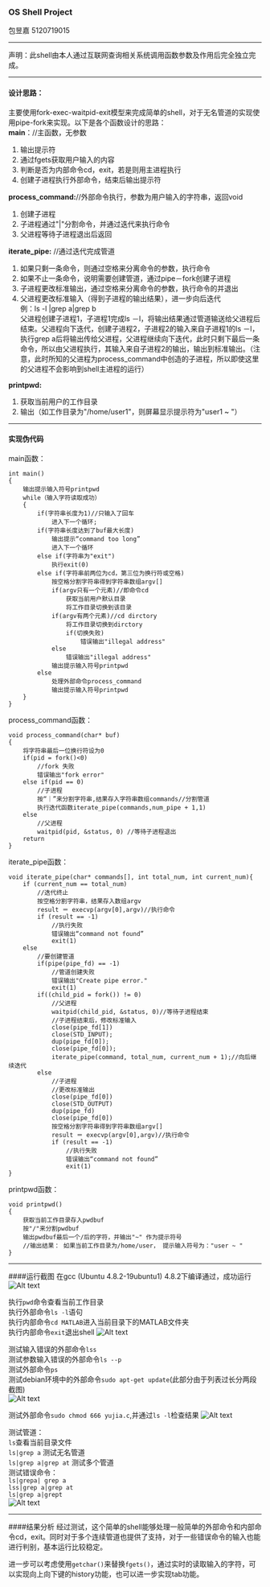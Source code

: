 ### OS Shell Project
包昱嘉 5120719015
___
声明：此shell由本人通过互联网查询相关系统调用函数参数及作用后完全独立完成。  

___
#### 设计思路：
主要使用fork-exec-waitpid-exit模型来完成简单的shell，对于无名管道的实现使用pipe-fork来实现。以下是各个函数设计的思路：  
**main**：//主函数，无参数

1. 输出提示符
2. 通过fgets获取用户输入的内容
3. 判断是否为内部命令cd，exit，若是则用主进程执行
4. 创建子进程执行外部命令，结束后输出提示符

**process_command:**//外部命令执行，参数为用户输入的字符串，返回void

1. 创建子进程
2. 子进程通过"|"分割命令，并通过迭代来执行命令
3. 父进程等待子进程退出后返回

**iterate_pipe:** //通过迭代完成管道

1. 如果只剩一条命令，则通过空格来分离命令的参数，执行命令
2. 如果不止一条命令，说明需要创建管道，通过pipe－fork创建子进程
3. 子进程更改标准输出，通过空格来分离命令的参数，执行命令的并退出
4. 父进程更改标准输入（得到子进程的输出结果），进一步向后迭代  
例：ls -l |grep a|grep b  
父进程创建子进程1，子进程1完成ls －l，将输出结果通过管道输送给父进程后结束。父进程向下迭代，创建子进程2，子进程2的输入来自子进程1的ls －l，执行grep a后将输出传给父进程，父进程继续向下迭代，此时只剩下最后一条命令，所以由父进程执行，其输入来自子进程2的输出，输出到标准输出。（注意，此时所知的父进程为process_command中创造的子进程，所以即使这里的父进程不会影响到shell主进程的运行）

**printpwd:** 

1. 获取当前用户的工作目录
2. 输出（如工作目录为"/home/user1"，则屏幕显示提示符为"user1 ~ "）

___
#### 实现伪代码
main函数：

	int main()  
	{  
		输出提示输入符号printpwd
		while（输入字符读取成功）
		{
			if(字符串长度为1)//只输入了回车
				进入下一个循环;
			if(字符串长度达到了buf最大长度)
				输出提示“command too long”
				进入下一个循环
			else if(字符串为"exit")
				执行exit(0)
			else if(字符串前两位为cd，第三位为换行符或空格)
				按空格分割字符串得到字符串数组argv[]
				if(argv只有一个元素)//即命令cd
					获取当前用户默认目录
					将工作目录切换到该目录
				if(argv有两个元素)//cd dirctory
					将工作目录切换到dirctory
					if(切换失败)
						错误输出"illegal address"
				else
					错误输出"illegal address"
				输出提示输入符号printpwd
			else
				处理外部命令process_command
				输出提示输入符号printpwd
		}
	}
					
process_command函数：

	void process_command(char* buf)
	{
		将字符串最后一位换行符设为0
		if(pid = fork()<0)
			//fork 失败
			错误输出"fork error"
		else if(pid == 0)
			//子进程
			按“｜”来分割字符串,结果存入字符串数组commands//分割管道
			执行迭代函数iterate_pipe(commands,num_pipe + 1,1)
		else	
			//父进程
			waitpid(pid, &status, 0) //等待子进程退出
		return
	}

iterate_pipe函数：


	void iterate_pipe(char* commands[], int total_num, int current_num){
		if (current_num == total_num)
			//迭代终止
			按空格分割字符串，结果存入数组argv
			result ＝ execvp(argv[0],argv)//执行命令
			if (result == -1)
				//执行失败
				错误输出“command not found”
				exit(1)
		else
			//要创建管道
			if(pipe(pipe_fd) == -1)
				//管道创建失败
				错误输出"Create pipe error."
				exit(1)
			if((child_pid = fork()) != 0)
				//父进程
				waitpid(child_pid, &status, 0)//等待子进程结束
				//子进程结束后，修改标准输入
				close(pipe_fd[1])
				close(STD_INPUT);
				dup(pipe_fd[0]);
				close(pipe_fd[0]);
				iterate_pipe(command, total_num, current_num + 1);//向后继续迭代
			else
				//子进程
				//更改标准输出
				close(pipe_fd[0])
				close(STD_OUTPUT)
				dup(pipe_fd)
				close(pipe_fd[0])
				按空格分割字符串得到字符串数组argv[]
				result ＝ execvp(argv[0],argv)//执行命令
				if (result == -1)
					//执行失败
					错误输出“command not found”
					exit(1)
	}
			
printpwd函数：

	void printpwd()
	{
		获取当前工作目录存入pwdbuf
		按"/"来分割pwdbuf
		输出pwdbuf最后一个/后的字符，并输出"~" 作为提示符号
		//输出结果： 如果当前工作目录为/home/user， 提示输入符号为："user ~ "
	}
	
___
####运行截图
在gcc (Ubuntu 4.8.2-19ubuntu1) 4.8.2下编译通过，成功运行  
![Alt text](./1.png)  

执行`pwd`命令查看当前工作目录  
执行外部命令`ls -l`语句  
执行内部命令`cd MATLAB`进入当前目录下的MATLAB文件夹  
执行内部命令`exit`退出shell
![Alt text](./2.png)  

测试输入错误的外部命令`lss`  
测试参数输入错误的外部命令`ls --p`  
测试外部命令`ps`  
测试debian环境中的外部命令`sudo apt-get update`(此部分由于列表过长分两段截图)  
![Alt text](./3.png)  

测试外部命令`sudo chmod 666 yujia.c`,并通过`ls -l`检查结果
![Alt text](./4.png)  

测试管道：  
`ls`查看当前目录文件  
`ls|grep a` 测试无名管道  
`ls|grep a|grep at` 测试多个管道  
测试错误命令：  
`ls|grepa| grep a`  
`lss|grep a|grep at`  
`ls|grep a|grept`  
![Alt text](./5.png)

___
####结果分析
经过测试，这个简单的shell能够处理一般简单的外部命令和内部命令cd，exit。同时对于多个连续管道也提供了支持，对于一些错误命令的输入也能进行判别，基本运行比较稳定。

进一步可以考虑使用`getchar()`来替换`fgets()`，通过实时的读取输入的字符，可以实现向上向下键的history功能，也可以进一步实现tab功能。